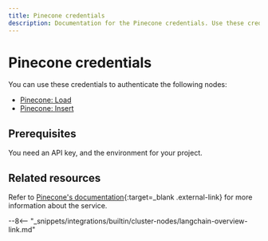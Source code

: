 ```yaml
---
title: Pinecone credentials
description: Documentation for the Pinecone credentials. Use these credentials to authenticate Pinecone in n8n, a workflow automation platform.
---
```


# Pinecone credentials

You can use these credentials to authenticate the following nodes:

* [Pinecone: Load](/integrations/builtin/cluster-nodes/sub-nodes/n8n-nodes-langchain.vectorstorepineconeload/)
* [Pinecone: Insert](/integrations/builtin/cluster-nodes/sub-nodes/n8n-nodes-langchain.vectorstorepineconeinsert/)

## Prerequisites

You need an API key, and the environment for your project.

## Related resources

Refer to [Pinecone's documentation](https://docs.pinecone.io/docs/authentication){:target=_blank .external-link} for more information about the service.

--8<-- "_snippets/integrations/builtin/cluster-nodes/langchain-overview-link.md"
